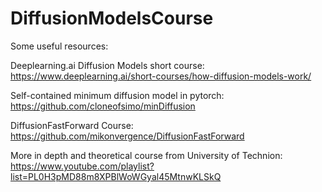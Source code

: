 # DiffusionModelsCourse

Some useful resources:

Deeplearning.ai Diffusion Models short course: https://www.deeplearning.ai/short-courses/how-diffusion-models-work/

Self-contained minimum diffusion model in pytorch: https://github.com/cloneofsimo/minDiffusion

DiffusionFastForward Course: https://github.com/mikonvergence/DiffusionFastForward

More in depth and theoretical course from University of Technion: https://www.youtube.com/playlist?list=PL0H3pMD88m8XPBlWoWGyal45MtnwKLSkQ